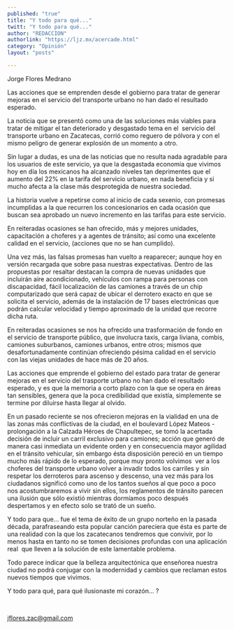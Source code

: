 ```yaml
---
published: "true"
title: "Y todo para qué..."
twitt: "Y todo para qué..."
author: "REDACCION"
authorlink: "https://ljz.mx/acercade.html"
category: "Opinión"
layout: "posts"

---
```



  Jorge Flores Medrano



  Las acciones que se emprenden desde el gobierno para tratar de generar mejoras en el servicio del transporte urbano no han dado el resultado esperado.



  La noticia que se presentó como una de las soluciones más viables para tratar de mitigar el tan deteriorado y desgastado tema en el  servicio del transporte urbano en Zacatecas, corrió como reguero de pólvora y con el mismo peligro de generar explosión de un momento a otro.



  Sin lugar a dudas, es una de las noticias que no resulta nada agradable para los usuarios de este servicio, ya que la desgastada economía que vivimos hoy en día los mexicanos ha alcanzado niveles tan deprimentes que el aumento del 22% en la tarifa del servicio urbano, en nada beneficia y si mucho afecta a la clase más desprotegida de nuestra sociedad.



  La historia vuelve a repetirse como al inicio de cada sexenio, con promesas incumplidas a la que recurren los concesionarios en cada ocasión que buscan sea aprobado un nuevo incremento en las tarifas para este servicio.



  En reiteradas ocasiones se han ofrecido, más y mejores unidades, capacitación a choferes y a agentes de tránsito; así como una excelente calidad en el servicio, (acciones que no se han cumplido).



  Una vez más, las falsas promesas han vuelto a reaparecer; aunque hoy en versión recargada que sobre pasa nuestras expectativas. Dentro de las propuestas por resaltar destacan la compra de nuevas unidades que incluirán aire acondicionado, vehículos con rampa para personas con discapacidad, fácil localización de las camiones a través de un chip computarizado que será capaz de ubicar el derrotero exacto en que se solicita el servicio, además de la instalación de 17 bases electrónicas que podrán calcular velocidad y tiempo aproximado de la unidad que recorre dicha ruta.



  En reiteradas ocasiones se nos ha ofrecido una trasformación de fondo en el servicio de transporte público, que involucra taxis, carga liviana, combis, camiones suburbanos, camiones urbanos, entre otros; mismos que desafortunadamente continúan ofreciendo pésima calidad en el servicio con las viejas unidades de hace más de 20 años.



  Las acciones que emprende el gobierno del estado para tratar de generar mejoras en el servicio del trasporte urbano no han dado el resultado esperado, y es que la memoria a corto plazo con la que se opera en áreas tan sensibles, genera que la poca credibilidad que existía, simplemente se termine por diluirse hasta llegar al olvido.



  En un pasado reciente se nos ofrecieron mejoras en la vialidad en una de las zonas más conflictivas de la ciudad, en el boulevard López Mateos - prolongación a la Calzada Héroes de Chapultepec, se tomó la acertada decisión de incluir un carril exclusivo para camiones; acción que generó de manera casi inmediata un evidente orden y en consecuencia mayor agilidad en el tránsito vehicular, sin embargo ésta disposición pereció en un tiempo mucho más rápido de lo esperado, porque muy pronto volvimos  ver a los choferes del transporte urbano volver a invadir todos los carriles y sin respetar los derroteros para ascenso y descenso, una vez más para los ciudadanos significó como uno de los tantos sueños al que poco a poco nos acostumbraremos a vivir sin ellos, los reglamentos de tránsito parecen una ilusión que sólo existió mientras dormíamos poco después despertamos y en efecto solo se trató de un sueño.



  Y todo para que... fue el tema de éxito de un grupo norteño en la pasada década, parafraseando esta popular canción pareciera que ésta es parte de una realidad con la que los zacatecanos tendremos que convivir, por lo menos hasta en tanto no se tomen decisiones profundas con una aplicación real  que lleven a la solución de este lamentable problema.



  Todo parece indicar que la belleza arquitectónica que enseñorea nuestra ciudad no podrá conjugar con la modernidad y cambios que reclaman estos nuevos tiempos que vivimos.



  Y todo para qué, para qué ilusionaste mi corazón... ?



   



  jflores.zac@gmail.com


